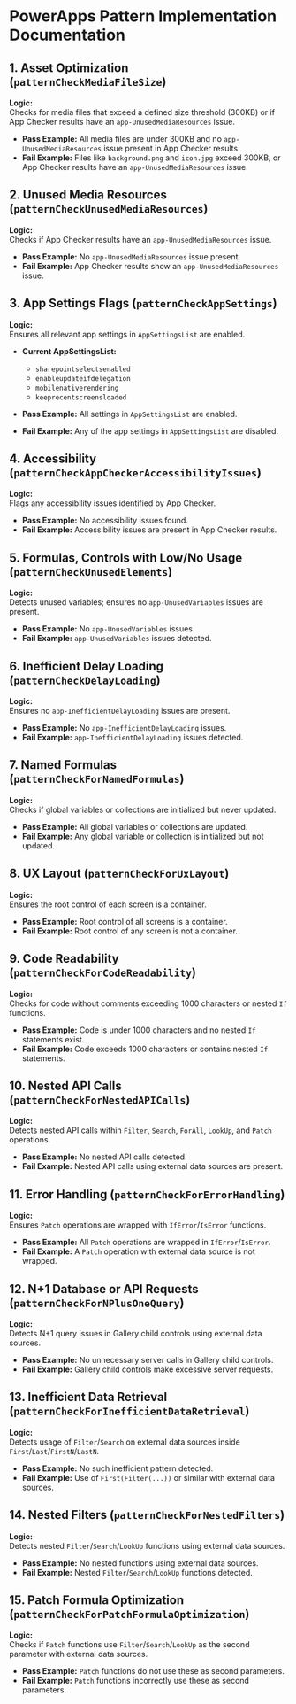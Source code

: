 # PowerApps Pattern Implementation Documentation

## 1. Asset Optimization (`patternCheckMediaFileSize`)
**Logic:**  
Checks for media files that exceed a defined size threshold (300KB) or if App Checker results have an `app-UnusedMediaResources` issue.

- **Pass Example:** All media files are under 300KB and no `app-UnusedMediaResources` issue present in App Checker results.
- **Fail Example:** Files like `background.png` and `icon.jpg` exceed 300KB, or App Checker results have an `app-UnusedMediaResources` issue.

## 2. Unused Media Resources (`patternCheckUnusedMediaResources`)
**Logic:**  
Checks if App Checker results have an `app-UnusedMediaResources` issue.

- **Pass Example:** No `app-UnusedMediaResources` issue present.
- **Fail Example:** App Checker results show an `app-UnusedMediaResources` issue.

## 3. App Settings Flags (`patternCheckAppSettings`)
**Logic:**  
Ensures all relevant app settings in `AppSettingsList` are enabled.

- **Current AppSettingsList:**  
  - `sharepointselectsenabled`
  - `enableupdateifdelegation`
  - `mobilenativerendering`
  - `keeprecentscreensloaded`

- **Pass Example:** All settings in `AppSettingsList` are enabled.
- **Fail Example:** Any of the app settings in `AppSettingsList` are disabled.

## 4. Accessibility (`patternCheckAppCheckerAccessibilityIssues`)
**Logic:**  
Flags any accessibility issues identified by App Checker.

- **Pass Example:** No accessibility issues found.
- **Fail Example:** Accessibility issues are present in App Checker results.

## 5. Formulas, Controls with Low/No Usage (`patternCheckUnusedElements`)
**Logic:**  
Detects unused variables; ensures no `app-UnusedVariables` issues are present.

- **Pass Example:** No `app-UnusedVariables` issues.
- **Fail Example:** `app-UnusedVariables` issues detected.

## 6. Inefficient Delay Loading (`patternCheckDelayLoading`)
**Logic:**  
Ensures no `app-InefficientDelayLoading` issues are present.

- **Pass Example:** No `app-InefficientDelayLoading` issues.
- **Fail Example:** `app-InefficientDelayLoading` issues detected.

## 7. Named Formulas (`patternCheckForNamedFormulas`)
**Logic:**  
Checks if global variables or collections are initialized but never updated.

- **Pass Example:** All global variables or collections are updated.
- **Fail Example:** Any global variable or collection is initialized but not updated.

## 8. UX Layout (`patternCheckForUxLayout`)
**Logic:**  
Ensures the root control of each screen is a container.

- **Pass Example:** Root control of all screens is a container.
- **Fail Example:** Root control of any screen is not a container.

## 9. Code Readability (`patternCheckForCodeReadability`)
**Logic:**  
Checks for code without comments exceeding 1000 characters or nested `If` functions.

- **Pass Example:** Code is under 1000 characters and no nested `If` statements exist.
- **Fail Example:** Code exceeds 1000 characters or contains nested `If` statements.

## 10. Nested API Calls (`patternCheckForNestedAPICalls`)
**Logic:**  
Detects nested API calls within `Filter`, `Search`, `ForAll`, `LookUp`, and `Patch` operations.

- **Pass Example:** No nested API calls detected.
- **Fail Example:** Nested API calls using external data sources are present.

## 11. Error Handling (`patternCheckForErrorHandling`)
**Logic:**  
Ensures `Patch` operations are wrapped with `IfError`/`IsError` functions.

- **Pass Example:** All `Patch` operations are wrapped in `IfError`/`IsError`.
- **Fail Example:** A `Patch` operation with external data source is not wrapped.

## 12. N+1 Database or API Requests (`patternCheckForNPlusOneQuery`)
**Logic:**  
Detects N+1 query issues in Gallery child controls using external data sources.

- **Pass Example:** No unnecessary server calls in Gallery child controls.
- **Fail Example:** Gallery child controls make excessive server requests.

## 13. Inefficient Data Retrieval (`patternCheckForInefficientDataRetrieval`)
**Logic:**  
Detects usage of `Filter`/`Search` on external data sources inside `First`/`Last`/`FirstN`/`LastN`.

- **Pass Example:** No such inefficient pattern detected.
- **Fail Example:** Use of `First(Filter(...))` or similar with external data sources.

## 14. Nested Filters (`patternCheckForNestedFilters`)
**Logic:**  
Detects nested `Filter`/`Search`/`LookUp` functions using external data sources.

- **Pass Example:** No nested functions using external data sources.
- **Fail Example:** Nested `Filter`/`Search`/`LookUp` functions detected.

## 15. Patch Formula Optimization (`patternCheckForPatchFormulaOptimization`)
**Logic:**  
Checks if `Patch` functions use `Filter`/`Search`/`LookUp` as the second parameter with external data sources.

- **Pass Example:** `Patch` functions do not use these as second parameters.
- **Fail Example:** `Patch` functions incorrectly use these as second parameters.
